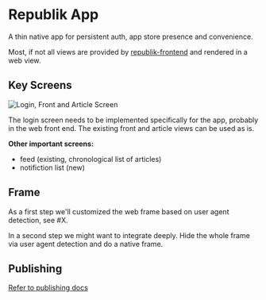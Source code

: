 # Republik App

A thin native app for persistent auth, app store presence and convenience.

Most, if not all views are provided by [republik-frontend](https://github.com/orbiting/republik-frontend) and rendered in a web view.

## Key Screens

![Login, Front and Article Screen](docs/keyscreens.svg)

The login screen needs to be implemented specifically for the app, probably in the web front end. The existing front and article views can be used as is.

**Other important screens:**
- feed (existing, chronological list of articles)
- notifiction list (new)

## Frame

As a first step we'll customized the web frame based on user agent detection, see #X.

In a second step we might want to integrate deeply. Hide the whole frame via user agent detection and do a native frame.

## Publishing

[Refer to publishing docs](docs/publishing.md)
